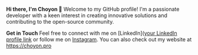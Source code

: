 **Hi there, I'm Choyon 👋**
Welcome to my GitHub profile! I'm a passionate developer with a keen interest in creating innovative solutions and contributing to the open-source community.

**Get in Touch**
Feel free to connect with me on [LinkedIn]([your LinkedIn profile link](https://www.linkedin.com/in/fajle-rabbi-choyon-190a3a201) or follow me on [Instagram](https://www.instagram.com/choyon_dev/). You can also check out my website at https://choyon.pro
